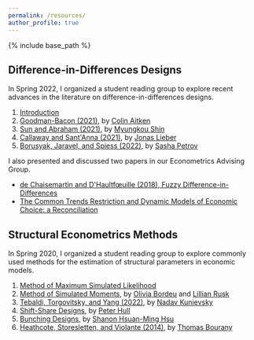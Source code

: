 ```yaml
---
permalink: /resources/
author_profile: true
---
```


{% include base_path %}


## Difference-in-Differences Designs

In Spring 2022, I organized a student reading group to explore recent advances in the literature on difference-in-differences designs.

1. [Introduction](/files/DiDES01_Intro.pdf)<br/>
2. [Goodman-Bacon (2021)](/files/DiDES02_GoodmanBacon.pdf), by [Colin Aitken](https://mathematics.uchicago.edu/people/profile/colin-aitken1/)<br/>
3. [Sun and Abraham (2021)](/files/DiDES03_SunAbraham.pdf), by [Myungkou Shin](https://myungkoushin.com/)<br/>
4. [Callaway and Sant'Anna (2021)](/files/DiDES04_CallawaySantAnna.pdf), by [Jonas Lieber](https://jonaslieber.com/)<br/>
5. [Borusyak, Jaravel, and Spiess (2022)](/files/DiDES05_BorusyakJaravelSpiess.pdf), by [Sasha Petrov](https://economics.uchicago.edu/directory/sasha-petrov)

I also presented and discussed two papers in our Econometrics Advising Group. <br/>
* [de Chaisemartin and D'Haultf&oelig;uille (2018), Fuzzy Difference-in-Differences](/files/MetricsAdvising_FuzzyDiD.pdf)
* [The Common Trends Restriction and Dynamic Models of Economic Choice: a Reconciliation](/files/MetricsAdvising_CommonTrendsSelection.pdf)


## Structural Econometrics Methods

In Spring 2020, I organized a student reading group to explore commonly used methods for the estimation of structural parameters in economic models.

1. [Method of Maximum Simulated Likelihood](/files/StructuralMetrics01_MaxSimLik.pdf)<br/>
2. [Method of Simulated Moments](/files/StructuralMetrics02_MethSimMoms.pdf), by [Olivia Bordeu](https://www.oliviabordeu.com/) and [Lillian Rusk](https://twitter.com/lillianrusk?lang=en)<br/>
3. [Tebaldi, Torgovitsky, and Yang (2022)](/files/StructuralMetrics03_NonParamDem.pdf), by [Nadav Kunievsky](https://economics.uchicago.edu/directory/nadav-kunievsky) <br/>
4. [Shift-Share Designs](/files/StructuralMetrics04_ShiftShare.pdf), by [Peter Hull](https://sites.google.com/site/aboutpeterhull/home) <br/>
5. [Bunching Designs](/files/StructuralMetrics05_Bunching.pdf), by [Shanon Hsuan-Ming Hsu](https://economics.uchicago.edu/directory/shanon-hsuan-ming-hsu) <br/>
6. [Heathcote, Storesletten, and Violante (2014)](/files/StructuralMetrics06_ConsLabSup.pdf), by [Thomas Bourany](https://thomasbourany.github.io/)<br/>


